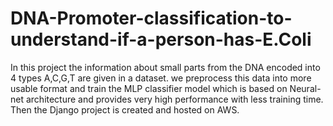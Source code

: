 # DNA-Promoter-classification-to-understand-if-a-person-has-E.Coli
In this project the information about small parts from the DNA encoded into 4 types A,C,G,T are given in a dataset. we preprocess this data into more usable format and train the MLP classifier model which is based on Neural-net architecture and provides very high performance with less training time. Then the Django project is created and hosted on AWS.
